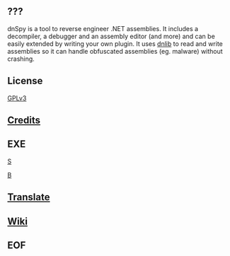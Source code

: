 ???
---

dnSpy is a tool to reverse engineer .NET assemblies. It includes a decompiler, a debugger and an assembly editor (and more) and can be easily extended by writing your own plugin. It uses [dnlib](https://github.com/0xd4d/dnlib) to read and write assemblies so it can handle obfuscated assemblies (eg. malware) without crashing.

License
-------
[GPLv3](https://github.com/0xd4d/dnSpy/blob/master/Licenses/GPLv3.txt)

[Credits](https://github.com/0xd4d/dnSpy/blob/master/Licenses)
--------------------------------------------------------------

EXE
---
[S](https://github.com/0xd4d/dnSpy/releases)

[B](https://ci.appveyor.com/project/0xd4d/dnspy/build/artifacts)

[Translate](https://crowdin.com/project/dnspy)
----------------------------------------------

[Wiki](https://github.com/0xd4d/dnSpy/wiki)
-------------------------------------------

EOF
---